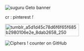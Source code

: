 ![suguru Geto banner](https://github.com/user-attachments/assets/7b462dc3-8369-491f-8964-59018421b9bd)

cr : pinterest *!*




<img width="240" height="40" alt="tumblr_a5d1d45c78d6f6f65f685b2980106e2e_8dab2658_250" src="https://github.com/user-attachments/assets/783f3eaa-441e-4b06-b7d4-3cea5d2479d3" />







![Ciphers ! counter on GitHub](https://komarev.com/ghpvc/?username=artexyc)



